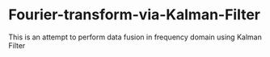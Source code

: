 # Fourier-transform-via-Kalman-Filter
This is an attempt to perform data fusion in frequency domain using Kalman Filter
